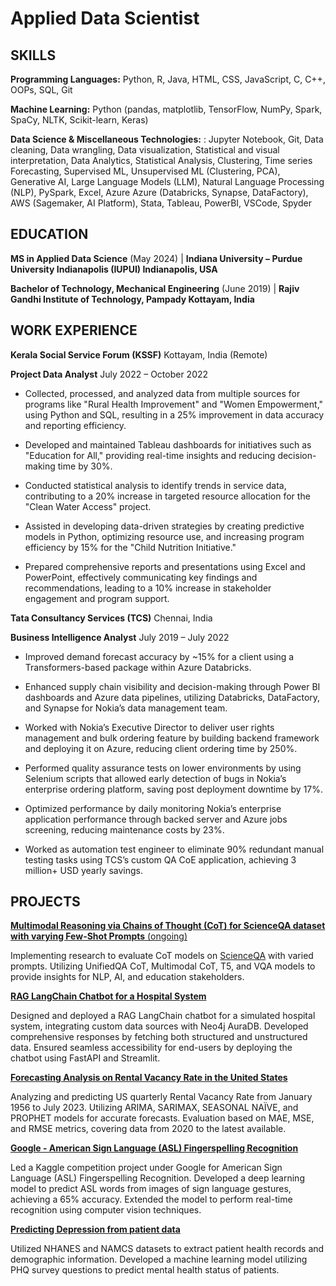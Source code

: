 # Applied Data Scientist


## SKILLS

**Programming Languages:**  Python, R, Java, HTML, CSS, JavaScript, C, C++, OOPs, SQL, Git
  
**Machine Learning:** Python (pandas, matplotlib, TensorFlow, NumPy, Spark, SpaCy, NLTK, Scikit-learn, Keras)
  
**Data Science & Miscellaneous Technologies:** : Jupyter Notebook, Git, Data cleaning, Data wrangling, Data visualization, Statistical and visual interpretation, Data Analytics, Statistical Analysis, Clustering, Time series Forecasting, Supervised ML, Unsupervised ML (Clustering, PCA), Generative AI, Large Language Models (LLM), Natural Language Processing (NLP), PySpark, Excel, Azure Azure (Databricks, Synapse, DataFactory), AWS (Sagemaker, AI Platform), Stata, Tableau, PowerBI, VSCode, Spyder


## EDUCATION

**MS in Applied Data Science** (May 2024)                      | **Indiana University – Purdue University Indianapolis (IUPUI) Indianapolis, USA**

**Bachelor of Technology, Mechanical Engineering** (June 2019) | **Rajiv Gandhi Institute of Technology, Pampady Kottayam, India**


## WORK EXPERIENCE 

**Kerala Social Service Forum (KSSF)** Kottayam, India (Remote)

**Project Data Analyst** July 2022 – October 2022
- Collected, processed, and analyzed data from multiple sources for programs like "Rural Health Improvement" and "Women Empowerment," using Python and SQL, resulting in a 25% improvement in data accuracy and reporting efficiency.
  
- Developed and maintained Tableau dashboards for initiatives such as "Education for All," providing real-time insights and reducing decision-making time by 30%.
  
- Conducted statistical analysis to identify trends in service data, contributing to a 20% increase in targeted resource allocation for the "Clean Water Access" project.
  
- Assisted in developing data-driven strategies by creating predictive models in Python, optimizing resource use, and increasing program efficiency by 15% for the "Child Nutrition Initiative."

- Prepared comprehensive reports and presentations using Excel and PowerPoint, effectively communicating key findings and recommendations, leading to a 10% increase in stakeholder engagement and program support.


**Tata Consultancy Services (TCS)** Chennai, India

**Business Intelligence Analyst** July 2019 – July 2022
- Improved demand forecast accuracy by ~15% for a client using a Transformers-based package within Azure Databricks.
  
- Enhanced supply chain visibility and decision-making through Power BI dashboards and Azure data pipelines, utilizing Databricks, DataFactory, and Synapse for Nokia’s data management team.
  
- Worked with Nokia’s Executive Director to deliver user rights management and bulk ordering feature by building backend framework and deploying it on Azure, reducing client ordering time by 250%.
  
- Performed quality assurance tests on lower environments by using Selenium scripts that allowed early detection of bugs in Nokia’s enterprise ordering platform, saving post deployment downtime by 17%.

- Optimized performance by daily monitoring Nokia’s enterprise application performance through backed server and Azure jobs screening, reducing maintenance costs by 23%.

- Worked as automation test engineer to eliminate 90% redundant manual testing tasks using TCS’s custom QA CoE application, achieving 3 million+ USD yearly savings.


## PROJECTS

[**Multimodal Reasoning via Chains of Thought (CoT) for ScienceQA dataset with varying Few-Shot Prompts** (ongoing)]()

Implementing research to evaluate CoT models on [ScienceQA](https://scienceqa.github.io/) with varied prompts. Utilizing UnifiedQA CoT, Multimodal CoT, T5, and VQA models to provide insights for NLP, AI, and education stakeholders.

[**RAG LangChain Chatbot for a Hospital System**]()

Designed and deployed a RAG LangChain chatbot for a simulated hospital system, integrating custom data sources with Neo4j AuraDB. Developed comprehensive responses by fetching both structured and unstructured data. Ensured seamless accessibility for end-users by deploying the chatbot using FastAPI and Streamlit.

[**Forecasting Analysis on Rental Vacancy Rate in the United States**]()

Analyzing and predicting US quarterly Rental Vacancy Rate from January 1956 to July 2023. Utilizing ARIMA, SARIMAX, SEASONAL NAÏVE, and PROPHET models for accurate forecasts. Evaluation based on MAE, MSE, and RMSE metrics, covering data from 2020 to the latest available.

[**Google - American Sign Language (ASL) Fingerspelling Recognition**](https://github.com/AlanVark/ASL)

Led a Kaggle competition project under Google for American Sign Language (ASL) Fingerspelling Recognition. Developed a deep learning model to predict ASL words from images of sign language gestures, achieving a 65% accuracy. Extended the model to perform real-time recognition using computer vision techniques.

[**Predicting Depression from patient data**](https://github.com/AlanVark/Depression_Class)

Utilized NHANES and NAMCS datasets to extract patient health records and demographic information. Developed a machine learning model utilizing PHQ survey questions to predict mental health status of patients.
